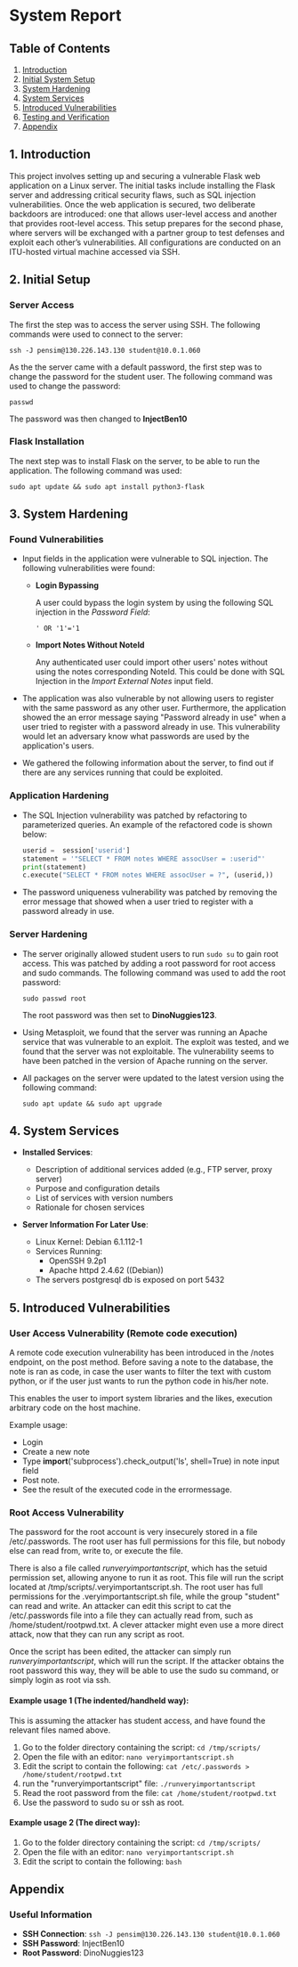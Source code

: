 # System Report

## Table of Contents

1. [Introduction](#1-introduction)
2. [Initial System Setup](#2-initial-setup)
3. [System Hardening](#3-system-hardening)
4. [System Services](#4-additional-services)
5. [Introduced Vulnerabilities](#5-introduced-vulnerabilities)
6. [Testing and Verification](#6-testing-and-verification)
8. [Appendix](#appendix)

## 1. Introduction

This project involves setting up and securing a vulnerable Flask web application on a Linux server. The initial tasks include installing the Flask server and addressing critical security flaws, such as SQL injection vulnerabilities. Once the web application is secured, two deliberate backdoors are introduced: one that allows user-level access and another that provides root-level access. This setup prepares for the second phase, where servers will be exchanged with a partner group to test defenses and exploit each other’s vulnerabilities. All configurations are conducted on an ITU-hosted virtual machine accessed via SSH.

## 2. Initial Setup

### Server Access

The first the step was to access the server using SSH. The following commands were used to connect to the server:

    ssh -J pensim@130.226.143.130 student@10.0.1.060

As the the server came with a default password, the first step was to change the password for the student user. The following command was used to change the password:

    passwd

The password was then changed to **InjectBen10**

### Flask Installation

The next step was to install Flask on the server, to be able to run the application. The following command was used:

    sudo apt update && sudo apt install python3-flask

## 3. System Hardening

### Found Vulnerabilities

* Input fields in the application were vulnerable to SQL injection. The following vulnerabilities were found:

  - **Login Bypassing**

    A user could bypass the login system by using the following SQL injection in the *Password Field*:

      `' OR '1'='1`

  - **Import Notes Without NoteId**

    Any authenticated user could import other users' notes without using the notes corresponding NoteId. This could be done with SQL Injection in the *Import External Notes* input field.

* The application was also vulnerable by not allowing users to register with the same password as any other user. Furthermore, the application showed the an error message saying "Password already in use" when a user tried to register with a password already in use. This vulnerability would let an adversary know what passwords are used by the application's users.

* We gathered the following information about the server, to find out if there are any services running that could be exploited.


### Application Hardening

* The SQL Injection vulnerability was patched by refactoring to parameterized queries. An example of the refactored code is shown below:

  ```python
  userid =  session['userid']
  statement = '"SELECT * FROM notes WHERE assocUser = :userid"'
  print(statement)
  c.execute("SELECT * FROM notes WHERE assocUser = ?", (userid,))
  ```

* The password uniqueness vulnerability was patched by removing the error message that showed when a user tried to register with a password already in use.


### Server Hardening

* The server originally allowed student users to run `sudo su` to gain root access. This was patched by adding a root password for root access and sudo commands. The following command was used to add the root password:

      sudo passwd root

  The root password was then set to **DinoNuggies123**.

* Using Metasploit, we found that the server was running an Apache service that was vulnerable to an exploit. The exploit was tested, and we found that the server was not exploitable. The vulnerability seems to have been patched in the version of Apache running on the server.

* All packages on the server were updated to the latest version using the following command:

      sudo apt update && sudo apt upgrade


## 4. System Services

- **Installed Services**:
  - Description of additional services added (e.g., FTP server, proxy server)
  - Purpose and configuration details
  - List of services with version numbers
  - Rationale for chosen services

- **Server Information For Later Use**:
    - Linux Kernel: Debian 6.1.112-1
    - Services Running:
      - OpenSSH 9.2p1
      - Apache httpd 2.4.62 ((Debian))
    - The servers postgresql db is exposed on port 5432

## 5. Introduced Vulnerabilities

### User Access Vulnerability (Remote code execution)

A remote code execution vulnerability has been introduced in the /notes endpoint, on the post method.
Before saving a note to the database, the note is ran as code, in case the user wants to filter the text with custom
python, or if the user just wants to run the python code in his/her note.

This enables the user to import system libraries and the likes, execution arbitrary code on the host machine.

Example usage:
 - Login
 - Create a new note
 - Type __import__('subprocess').check_output('ls', shell=True) in note input field
 - Post note.
 - See the result of the executed code in the errormessage.

### Root Access Vulnerability
  
The password for the root account is very insecurely stored in a file /etc/.passwords.
The root user has full permissions for this file, but nobody else can read from, write to, or execute the file.

There is also a file called *runveryimportantscript*, which has the setuid permission set, allowing anyone to run it as root.
This file will run the script located at /tmp/scripts/.veryimportantscript.sh.
The root user has full permissions for the .veryimportantscript.sh file, while the group "student" can read and write.
An attacker can edit this script to cat the /etc/.passwords file into a file they can actually read from, such as /home/student/rootpwd.txt.
A clever attacker might even use a more direct attack, now that they can run any script as root.

Once the script has been edited, the attacker can simply run *runveryimportantscript*, which will run the script.
If the attacker obtains the root password this way, they will be able to use the sudo su command, or simply login as root via ssh.

#### Example usage 1 (The indented/handheld way):

This is assuming the attacker has student access, and have found the relevant files named above.

1. Go to the folder directory containing the script: `cd /tmp/scripts/`
2. Open the file with an editor: `nano veryimportantscript.sh`
3. Edit the script to contain the following: `cat /etc/.passwords > /home/student/rootpwd.txt`
4. run the "runveryimportantscript" file: `./runveryimportantscript`
5. Read the root password from the file: `cat /home/student/rootpwd.txt`
6. Use the password to sudo su or ssh as root.

#### Example usage 2 (The direct way):

1. Go to the folder directory containing the script: `cd /tmp/scripts/`
2. Open the file with an editor: `nano veryimportantscript.sh`
3. Edit the script to contain the following: `bash`


## Appendix

### Useful Information

* **SSH Connection**: `ssh -J pensim@130.226.143.130 student@10.0.1.060`
* **SSH Password**: InjectBen10
* **Root Password**: DinoNuggies123
  

